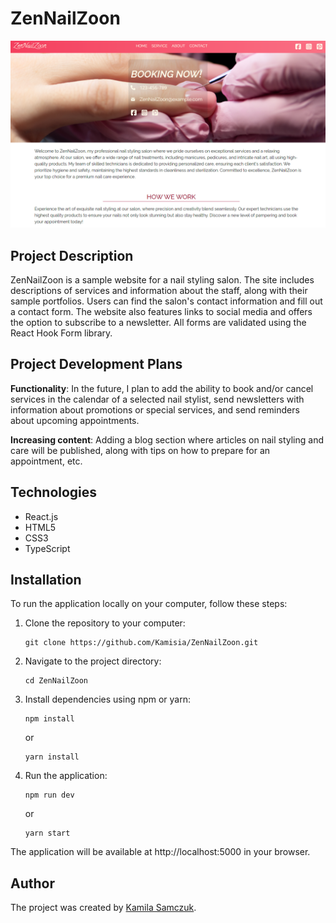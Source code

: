 # ZenNailZoon

![ZenNailZoon](https://github.com/Kamisia/ZenNailZoon/blob/main/src/assets/zennailzoon.png)

## Project Description

ZenNailZoon is a sample website for a nail styling salon. The site includes descriptions of services and information about the staff, along with their sample portfolios. Users can find the salon's contact information and fill out a contact form. The website also features links to social media and offers the option to subscribe to a newsletter. All forms are validated using the React Hook Form library.

## Project Development Plans

**Functionality**: In the future, I plan to add the ability to book and/or cancel services in the calendar of a selected nail stylist, send newsletters with information about promotions or special services, and send reminders about upcoming appointments.

**Increasing content**: Adding a blog section where articles on nail styling and care will be published, along with tips on how to prepare for an appointment, etc.

## Technologies

- React.js
- HTML5
- CSS3
- TypeScript

## Installation

To run the application locally on your computer, follow these steps:

1. Clone the repository to your computer:

   ```
   git clone https://github.com/Kamisia/ZenNailZoon.git
   ```

2. Navigate to the project directory:

   ```
   cd ZenNailZoon
   ```

3. Install dependencies using npm or yarn:

   ```
   npm install
   ```

   or

   ```
   yarn install
   ```

4. Run the application:
   ```
   npm run dev
   ```
   or
   ```
   yarn start
   ```

The application will be available at http://localhost:5000 in your browser.

## Author

The project was created by [Kamila Samczuk](https://github.com/Kamisia).
